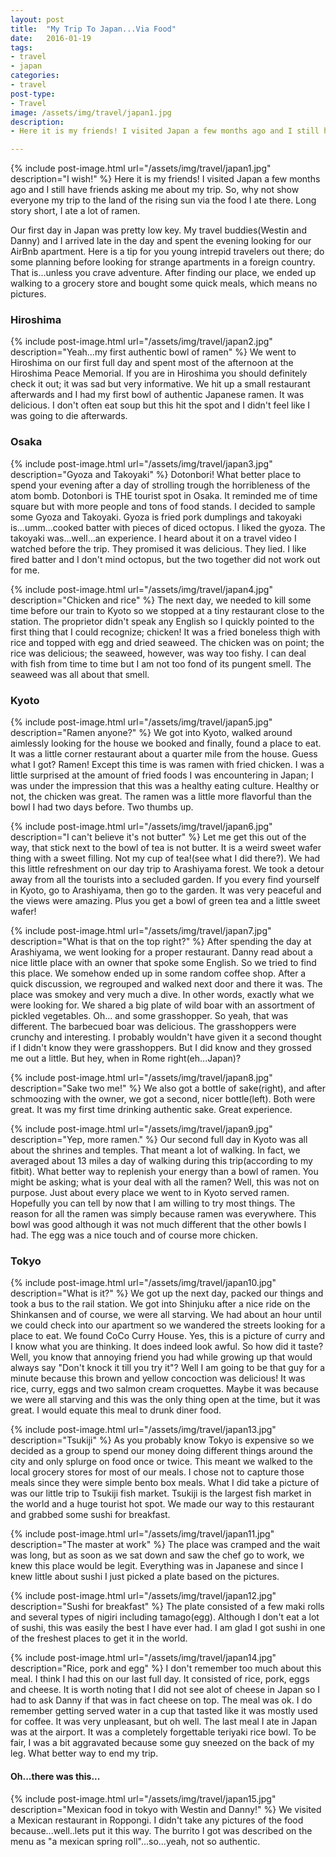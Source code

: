 ```yaml
---
layout: post
title:  "My Trip To Japan...Via Food"
date:   2016-01-19
tags:
- travel
- japan
categories:
- travel
post-type:
- Travel
image: /assets/img/travel/japan1.jpg
description:
- Here it is my friends! I visited Japan a few months ago and I still have friends asking me about my trip. So, why not show everyone my trip to the land of the rising sun via the food I ate there. Long story short, I ate a lot of ramen.

---
```

{% include post-image.html url="/assets/img/travel/japan1.jpg" description="I wish!" %}
Here it is my friends! I visited Japan a few months ago and I still have friends asking me about my trip. So, why not show everyone my trip to the land of the rising sun via the food I ate there. Long story short, I ate a lot of ramen.

Our first day in Japan was pretty low key. My travel buddies(Westin and Danny) and I arrived late in the day and spent the evening looking for our AirBnb apartment. Here is a tip for you young intrepid travelers out there; do some planning before looking for strange apartments in a foreign country. That is...unless you crave adventure. After finding our place, we ended up walking to a grocery store and bought some quick meals, which means no pictures.

### Hiroshima
{% include post-image.html url="/assets/img/travel/japan2.jpg" description="Yeah...my first authentic bowl of ramen" %}
We went to Hiroshima on our first full day and spent most of the afternoon at the Hiroshima Peace Memorial. If you are in Hiroshima you should definitely check it out; it was sad but very informative.
We hit up a small restaurant afterwards and I had my first bowl of authentic Japanese ramen. It was delicious. I don't often eat soup but this hit the spot and I didn't feel like I was going to die afterwards.

### Osaka
{% include post-image.html url="/assets/img/travel/japan3.jpg" description="Gyoza and Takoyaki" %}
Dotonbori! What better place to spend your evening after a day of strolling trough the horribleness of the atom bomb. Dotonbori is THE tourist spot in Osaka. It reminded me of time square but with more people and tons of food stands. I decided to sample some Gyoza and Takoyaki. Gyoza is fried pork dumplings and takoyaki is...umm...cooked batter with pieces of diced octopus. I liked the gyoza. The takoyaki was...well...an experience. I heard about it on a travel video I watched before the trip. They promised it was delicious. They lied. I like fired batter and I don't mind octopus, but the two together did not work out for me.

{% include post-image.html url="/assets/img/travel/japan4.jpg" description="Chicken and rice" %}
The next day, we needed to kill some time before our train to Kyoto so we stopped at a tiny restaurant close to the station. The proprietor didn't speak any English so I quickly pointed to the first thing that I could recognize; chicken! It was a fried boneless thigh with rice and topped with egg and dried seaweed. The chicken was on point; the rice was delicious; the seaweed, however, was way too fishy. I can deal with fish from time to time but I am not too fond of its pungent smell. The seaweed was all about that smell.

### Kyoto
{% include post-image.html url="/assets/img/travel/japan5.jpg" description="Ramen anyone?" %}
We got into Kyoto, walked around aimlessly looking for the house we booked and finally, found a place to eat. It was a little corner restaurant about a quarter mile from the house. Guess what I got? Ramen! Except this time is was ramen with fried chicken. I was a little surprised at the amount of fried foods I was encountering in Japan; I was under the impression that this was a healthy eating culture. Healthy or not, the chicken was great. The ramen was a little more flavorful than the bowl I had two days before. Two thumbs up.

{% include post-image.html url="/assets/img/travel/japan6.jpg" description="I can't believe it's not butter" %} Let me get this out of the way, that stick next to the bowl of tea is not butter. It is a weird sweet wafer thing with a sweet filling. Not my cup of tea!(see what I did there?). We had this little refreshment on our day trip to Arashiyama forest. We took a detour away from all the tourists into a secluded garden. If you every find yourself in Kyoto, go to Arashiyama, then go to the garden. It was very peaceful and the views were amazing. Plus you get a bowl of green tea and a little sweet wafer!

{% include post-image.html url="/assets/img/travel/japan7.jpg" description="What is that on the top right?" %} After spending the day at Arashiyama, we went looking for a proper restaurant. Danny read about a nice little place with an owner that spoke some English. So we tried to find this place. We somehow ended up in some random coffee shop. After a quick discussion, we regrouped and walked next door and there it was. The place was smokey and very much a dive. In other words, exactly what we were looking for. We shared a big plate of wild boar with an assortment of pickled vegetables. Oh... and some grasshopper. So yeah, that was different. The barbecued boar was delicious. The grasshoppers were crunchy and interesting. I probably wouldn't have given it a second thought if I didn't know they were grasshoppers. But I did know and they grossed me out a little. But hey, when in Rome right(eh...Japan)?

{% include post-image.html url="/assets/img/travel/japan8.jpg" description="Sake two me!" %}
We also got a bottle of sake(right), and after schmoozing with the owner, we got a second, nicer bottle(left). Both were great. It was my first time drinking authentic sake. Great experience.

{% include post-image.html url="/assets/img/travel/japan9.jpg" description="Yep, more ramen." %}
Our second full day in Kyoto was all about the shrines and temples. That meant a lot of walking. In fact, we averaged about 13 miles a day of walking during this trip(according to my fitbit). What better way to replenish your energy than a bowl of ramen. You might be asking; what is your deal with all the ramen? Well, this was not on purpose. Just about every place we went to in Kyoto served ramen. Hopefully you can tell by now that I am willing to try most things. The reason for all the ramen was simply because ramen was everywhere. This bowl was good although it was not much different that the other bowls I had. The egg was a nice touch and of course more chicken.

### Tokyo
{% include post-image.html url="/assets/img/travel/japan10.jpg" description="What is it?" %}
We got up the next day, packed our things and took a bus to the rail station. We got into Shinjuku after a nice ride on the Shinkansen and of course, we were all starving. We had about an hour until we could check into our apartment so we wandered the streets looking for a place to eat. We found CoCo Curry House. Yes, this is a picture of curry and I know what you are thinking. It does indeed look awful. So how did it taste? Well, you know that annoying friend you had while growing up that would always say "Don't knock it till you try it"? Well I am going to be that guy for a minute because this brown and yellow concoction was delicious! It was rice, curry, eggs and two salmon cream croquettes. Maybe it was because we were all starving and this was the only thing open at the time, but it was great. I would equate this meal to drunk diner food.

{% include post-image.html url="/assets/img/travel/japan13.jpg" description="Tsukiji" %}
As you probably know Tokyo is expensive so we decided as a group to spend our money doing different things around the city and only splurge on food once or twice. This meant we walked to the local grocery stores for most of our meals. I chose not to capture those meals since they were simple bento box meals. What I did take a picture of was our little trip to Tsukiji fish market. Tsukiji is the largest fish market in the world and a huge tourist hot spot. We made our way to this restaurant and grabbed some sushi for breakfast.

{% include post-image.html url="/assets/img/travel/japan11.jpg" description="The master at work" %}
The place was cramped and the wait was long, but as soon as we sat down and saw the chef go to work, we knew this place would be legit. Everything was in Japanese and since I knew little about sushi I just picked a plate based on the pictures.

{% include post-image.html url="/assets/img/travel/japan12.jpg" description="Sushi for breakfast" %}
The plate consisted of a few maki rolls and several types of nigiri including tamago(egg). Although I don't eat a lot of sushi, this was easily the best I have ever had. I am glad I got sushi in one of the freshest places to get it in the world.

{% include post-image.html url="/assets/img/travel/japan14.jpg" description="Rice, pork and egg" %}
I don't remember too much about this meal. I think I had this on our last full day. It consisted of rice, pork, eggs and cheese. It is worth noting that I did not see alot of cheese in Japan so I had to ask Danny if that was in fact cheese on top. The meal was ok. I do remember getting served water in a cup that tasted like it was mostly used for coffee. It was very unpleasant, but oh well. The last meal I ate in Japan was at the airport. It was a completely forgettable teriyaki rice bowl. To be fair, I was a bit aggravated because some guy sneezed on the back of my leg. What better way to end my trip.

#### Oh...there was this...
{% include post-image.html url="/assets/img/travel/japan15.jpg" description="Mexican food in tokyo with Westin and Danny!" %}
We visited a Mexican restaurant in Roppongi. I didn't take any pictures of the food because...well..lets put it this way. The burrito I got was described on the menu as "a mexican spring roll"...so...yeah, not so authentic.
